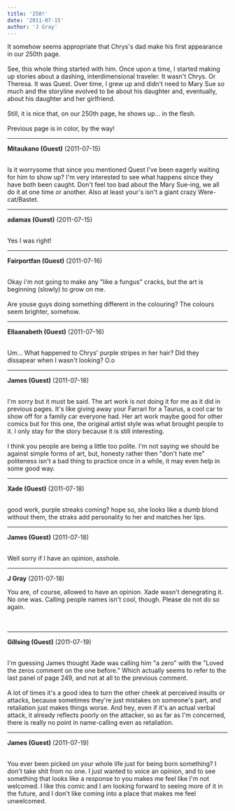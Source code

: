 ```yaml
---
title: '250!'
date: '2011-07-15'
author: 'J Gray'
---
```


It somehow seems appropriate that Chrys's dad make his first appearance in our 250th page.<br><br>See, this whole thing started with him. Once upon a time, I started making up stories about a dashing, interdimensional traveler. It wasn't Chrys. Or Theresa. It was Quest. Over time, I grew up and didn't need to Mary Sue so much and the storyline evolved to be about his daughter and, eventually, about his daughter and her girlfriend.<br><br>Still, it is nice that, on our 250th page, he shows up... in the flesh. <br><br>Previous page is in color, by the way!<br>

---
**Mitaukano (Guest)** (2011-07-15)

<br> Is it worrysome that since you mentioned Quest I've been eagerly waiting for him to show up? I'm very interested to see what happens since they have both been caught. Don't feel too bad about the Mary Sue-ing, we all do it at one time or another. Also at least your's isn't a giant crazy Were-cat/Bastet.&nbsp;

---
**adamas (Guest)** (2011-07-15)

<br> Yes I was right!<br>

---
**Fairportfan (Guest)** (2011-07-16)

<br> Okay i'm not going to make any "like a fungus" cracks, but the art is beginning (slowly) to grow on me.
<br>
<br>Are youse guys doing something different in the colouring?  The colours seem brighter, somehow.

---
**Ellaanabeth (Guest)** (2011-07-16)

<br> Um... What happened to Chrys' purple stripes in her hair? Did they dissapear when&nbsp;I wasn't looking? O.o

---
**James (Guest)** (2011-07-18)

<br> I'm sorry but it must be said. The art work is not doing it for me as it did in previous pages. It's like giving away your Farrari for a Taurus, a cool car to show off for a family car everyone had. Her art work maybe good for other comics but for this one, the original artist style was what brought people to it. I only stay for the story because it is still interesting. <br><br>I think you people are being a little too polite. I'm not saying we should be against simple forms of art, but, honesty rather then "don't hate me" politeness isn't a bad thing to practice once in a while, it may even help in some good way.<br>

---
**Xade (Guest)** (2011-07-18)

<br> good work, purple streaks coming? hope so, she looks like a dumb blond without them, the straks add personality to her and matches her lips.

---
**James (Guest)** (2011-07-18)

<br> Well sorry if I have an opinion, asshole.

---
**J Gray** (2011-07-18)

You are, of course, allowed to have an opinion. Xade wasn't denegrating it. No one was. Calling people names isn't cool, though. Please do not do so again.<br><br><br>

---
**Gillsing (Guest)** (2011-07-19)

<br> I'm guessing James thought Xade was calling him "a zero" with the "Loved the zeros comment on the one before." Which actually seems to refer to the last panel of page 249, and not at all to the previous comment.<br><br>A lot of times it's a good idea to turn the other cheek at perceived insults or attacks, because sometimes they're just mistakes on someone's part, and retaliation just makes things worse. And hey, even if it's an actual verbal attack, it already reflects poorly on the attacker, so as far as I'm concerned, there is really no point in name-calling even as retaliation.

---
**James (Guest)** (2011-07-19)

<br> You ever been picked on your whole life just for being born something? I don't take shit from no one. I just wanted to voice an opinion, and to see something that looks like a response to you makes me feel like I'm not welcomed. I like this comic and I am looking forward to seeing more of it in the future, and I don't like coming into a place that makes me feel unwelcomed.<br>

